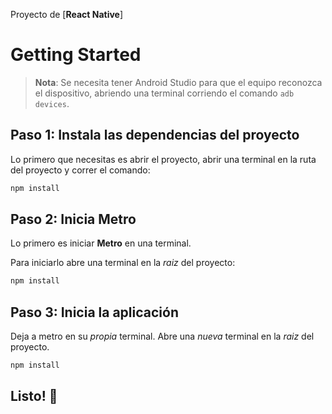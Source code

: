 
Proyecto de [**React Native**]
# Getting Started

>**Nota**: Se necesita tener Android Studio para que el equipo reconozca el dispositivo, abriendo una terminal corriendo el comando `adb devices`.

## Paso 1: Instala las dependencias del proyecto
Lo primero que necesitas es abrir el proyecto, abrir una terminal en la ruta del proyecto y correr el comando:
```bash
npm install
```
## Paso 2: Inicia Metro

Lo primero es iniciar  **Metro** en una terminal.

Para iniciarlo abre una terminal en la _raiz_ del proyecto:

```bash
npm install
```

## Paso 3: Inicia la aplicación

Deja a metro en su _propia_ terminal. Abre una _nueva_ terminal en la _raiz_ del proyecto. 

```bash
npm install
```
## Listo! :tada:
